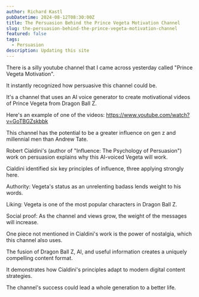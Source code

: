 ```yaml
---
author: Richard Kastl
pubDatetime: 2024-08-12T08:30:00Z
title: The Persuasion Behind the Prince Vegeta Motivation Channel
slug: the-persuasion-behind-the-prince-vegeta-motivation-channel
featured: false
tags:
  - Persuasion
description: Updating this site
---
```


There is a silly youtube channel that I came across yesterday called "Prince Vegeta Motivation". 

It instantly recognized how persuasive this channel could be. 

It's a channel that uses an AI voice generator to create motivational videos of Prince Vegeta from Dragon Ball Z.

Here's an example of one of the videos: https://www.youtube.com/watch?v=GoTBGZskbbk

This channel has the potential to be a greater influence on gen z and millennial men than Andrew Tate. 

Robert Cialdini's (author of "Influence: The Psychology of Persuasion") work on persuasion explains why this AI-voiced Vegeta will work. 

Cialdini identified six key principles of influence, three applying strongly here.

Authority: Vegeta's status as an unrelenting badass lends weight to his words.

Liking: Vegeta is one of the most popular characters in Dragon Ball Z.

Social proof: As the channel and views grow, the weight of the messages will increase.

One piece not mentioned in Cialdini's work is the power of nostalgia, which this channel also uses. 

The fusion of Dragon Ball Z, AI, and useful information creates a uniquely compelling content format.

It demonstrates how Cialdini's principles adapt to modern digital content strategies.

The channel's success could lead a whole generation to a better life. 